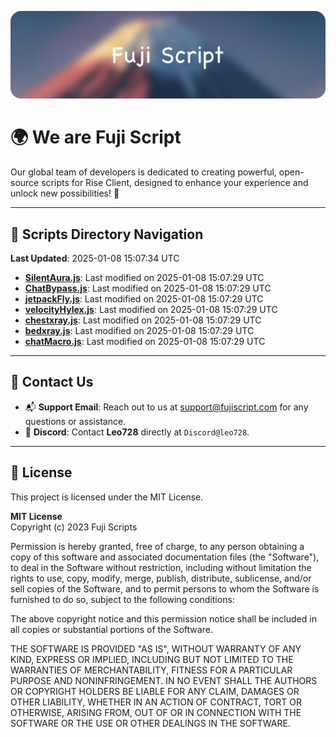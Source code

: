 ![Banner](.github/b.webp)

# 🌍 **We are Fuji Script**

Our global team of developers is dedicated to creating powerful, open-source scripts for Rise Client, designed to enhance your experience and unlock new possibilities! 🌟

---
<!-- SCRIPTS_NAVIGATION_START -->
## 📂 **Scripts Directory Navigation**

**Last Updated**: 2025-01-08 15:07:34 UTC

- **[SilentAura.js](scripts/SilentAura.js)**: Last modified on 2025-01-08 15:07:29 UTC
- **[ChatBypass.js](scripts/ChatBypass.js)**: Last modified on 2025-01-08 15:07:29 UTC
- **[jetpackFly.js](scripts/jetpackFly.js)**: Last modified on 2025-01-08 15:07:29 UTC
- **[velocityHylex.js](scripts/velocityHylex.js)**: Last modified on 2025-01-08 15:07:29 UTC
- **[chestxray.js](scripts/chestxray.js)**: Last modified on 2025-01-08 15:07:29 UTC
- **[bedxray.js](scripts/bedxray.js)**: Last modified on 2025-01-08 15:07:29 UTC
- **[chatMacro.js](scripts/chatMacro.js)**: Last modified on 2025-01-08 15:07:29 UTC

<!-- SCRIPTS_NAVIGATION_END -->

---

## 💬 **Contact Us**  
- 📬 **Support Email**: Reach out to us at [support@fujiscript.com](mailto:support@fujiscript.com) for any questions or assistance.  
- 💬 **Discord**: Contact **Leo728** directly at `Discord@leo728`.

---

## 📜 **License**

This project is licensed under the MIT License.  

**MIT License**  
Copyright (c) 2023 Fuji Scripts  

Permission is hereby granted, free of charge, to any person obtaining a copy of this software and associated documentation files (the "Software"), to deal in the Software without restriction, including without limitation the rights to use, copy, modify, merge, publish, distribute, sublicense, and/or sell copies of the Software, and to permit persons to whom the Software is furnished to do so, subject to the following conditions:  

The above copyright notice and this permission notice shall be included in all copies or substantial portions of the Software.  

THE SOFTWARE IS PROVIDED "AS IS", WITHOUT WARRANTY OF ANY KIND, EXPRESS OR IMPLIED, INCLUDING BUT NOT LIMITED TO THE WARRANTIES OF MERCHANTABILITY, FITNESS FOR A PARTICULAR PURPOSE AND NONINFRINGEMENT. IN NO EVENT SHALL THE AUTHORS OR COPYRIGHT HOLDERS BE LIABLE FOR ANY CLAIM, DAMAGES OR OTHER LIABILITY, WHETHER IN AN ACTION OF CONTRACT, TORT OR OTHERWISE, ARISING FROM, OUT OF OR IN CONNECTION WITH THE SOFTWARE OR THE USE OR OTHER DEALINGS IN THE SOFTWARE.  
